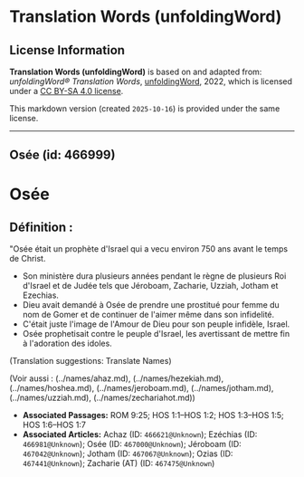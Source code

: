 # Translation Words (unfoldingWord)

## License Information

**Translation Words (unfoldingWord)** is based on and adapted from: _unfoldingWord® Translation Words_, [unfoldingWord](https://unfoldingword.org/utw), 2022, which is licensed under a [CC BY-SA 4.0 license](https://creativecommons.org/licenses/by-sa/4.0/legalcode.en).

This markdown version (created `2025-10-16`) is provided under the same license.



--------------------------------

## Osée (id: 466999)

Osée
====

Définition :
------------

"Osée était un prophète d'Israel qui a vecu environ 750 ans avant le temps de Christ.

* Son ministère dura plusieurs années pendant le règne de plusieurs Roi d'Israel et de Judée tels que Jéroboam, Zacharie, Uzziah, Jotham et Ezechias.
* Dieu avait demandé à Osée de prendre une prostitué pour femme du nom de Gomer et de continuer de l'aimer même dans son infidelité.
* C'était juste l'image de l'Amour de Dieu pour son peuple infidèle, Israel.
* Osée prophetisait contre le peuple d'Israel, les avertissant de mettre fin à l'adoration des idoles.

(Translation suggestions: Translate Names)

(Voir aussi : (../names/ahaz.md), (../names/hezekiah.md), (../names/hoshea.md), (../names/jeroboam.md), (../names/jotham.md), (../names/uzziah.md), (../names/zechariahot.md))

* **Associated Passages:** ROM 9:25; HOS 1:1–HOS 1:2; HOS 1:3–HOS 1:5; HOS 1:6–HOS 1:7
* **Associated Articles:** Achaz (ID: `466621@Unknown`); Ezéchias (ID: `466981@Unknown`); Osée (ID: `467000@Unknown`); Jéroboam (ID: `467042@Unknown`); Jotham (ID: `467067@Unknown`); Ozias (ID: `467441@Unknown`); Zacharie (AT) (ID: `467475@Unknown`)

